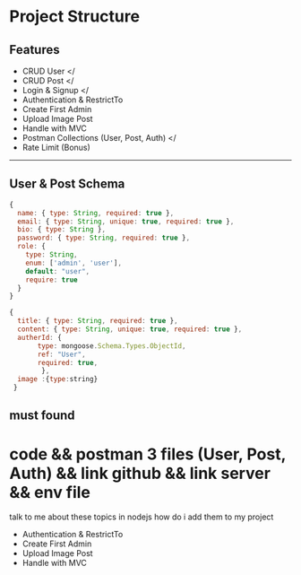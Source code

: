 # Project Structure

## Features

- CRUD User </
- CRUD Post </
- Login & Signup </
- Authentication & RestrictTo
- Create First Admin
- Upload Image Post
- Handle with MVC
- Postman Collections (User, Post, Auth) </
- Rate Limit (Bonus)

---

## User & Post Schema

```js
{
  name: { type: String, required: true },
  email: { type: String, unique: true, required: true },
  bio: { type: String },
  password: { type: String, required: true },
  role: {
    type: String,
    enum: ['admin', 'user'],
    default: "user",
    require: true
  }
}

{
  title: { type: String, required: true },
  content: { type: String, unique: true, required: true },
  autherId: {
       type: mongoose.Schema.Types.ObjectId,
       ref: "User",
       required: true,
        },
  image :{type:string}
 }
```

## must found
# code && postman 3 files (User, Post, Auth) && link github && link server && env file



talk to me about these topics in nodejs how do i add them to my project 

- Authentication & RestrictTo
- Create First Admin
- Upload Image Post
- Handle with MVC